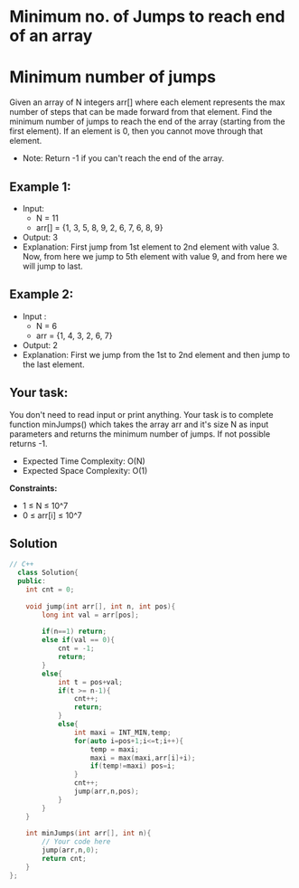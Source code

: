 # Minimum no. of Jumps to reach end of an array
# Minimum number of jumps

Given an array of N integers arr[] where each element represents the max number of steps that can be made forward from that element. Find the minimum number of jumps to reach the end of the array (starting from the first element). If an element is 0, then you cannot move through that element.
- Note: Return -1 if you can't reach the end of the array.

## Example 1:

- Input:
  - N = 11 
  - arr[] = {1, 3, 5, 8, 9, 2, 6, 7, 6, 8, 9} 
- Output: 3 
- Explanation: 
First jump from 1st element to 2nd 
element with value 3. Now, from here 
we jump to 5th element with value 9, 
and from here we will jump to last.

## Example 2:

- Input :
  - N = 6
  - arr = {1, 4, 3, 2, 6, 7}
- Output: 2 
- Explanation: 
First we jump from the 1st to 2nd element 
and then jump to the last element.

## Your task:
You don't need to read input or print anything. Your task is to complete function minJumps() which takes the array arr and it's size N as input parameters and returns the minimum number of jumps. If not possible returns -1.

- Expected Time Complexity: O(N)
- Expected Space Complexity: O(1)

**Constraints:**
- 1 ≤ N ≤ 10^7
- 0 ≤ arr[i] ≤ 10^7

## Solution

```C++
// C++
  class Solution{
  public:
    int cnt = 0;
    
    void jump(int arr[], int n, int pos){
        long int val = arr[pos];
        
        if(n==1) return;
        else if(val == 0){
            cnt = -1;
            return;
        }
        else{
            int t = pos+val;
            if(t >= n-1){
                cnt++;
                return;
            }
            else{
                int maxi = INT_MIN,temp;
                for(auto i=pos+1;i<=t;i++){
                    temp = maxi;
                    maxi = max(maxi,arr[i]+i);
                    if(temp!=maxi) pos=i;
                }
                cnt++;
                jump(arr,n,pos);
            }
        }
    }
    
    int minJumps(int arr[], int n){
        // Your code here
        jump(arr,n,0);
        return cnt;
    }
};
```
